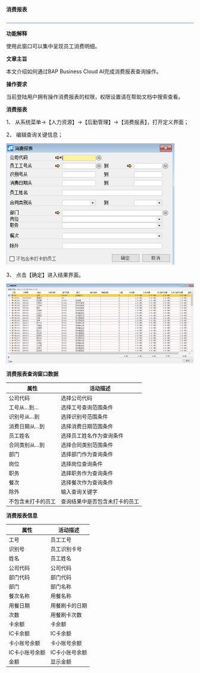 **消费报表**

![img](图片/标题.png) 

**功能解释**

使用此窗口可以集中呈现员工消费明细。

**文章主旨**

本文介绍如何通过BAP Business Cloud AI完成消费报表查询操作。

**操作要求**

当前登陆用户拥有操作消费报表的权限，权限设置请在帮助文档中搜索查看。

**消费报表**

1、 从系统菜单->【人力资源】->【后勤管理】->【消费报表】，打开定义界面；

2、 编辑查询关键信息；

![img](图片/消费报表1.png) 

3、 点击【确定】进入结果界面。

![img](图片/消费报表2.png) 

**消费报表查询窗口数据**

| **属性**     | **活动描述**             |
| ------------------ | ------------------------------ |
| 公司代码           | 选择公司代码                   |
| 工号从…到…         | 选择工号查询范围条件           |
| 识别号从…到        | 选择识别号范围条件             |
| 消费日期从…到      | 选择消费日期范围条件           |
| 员工姓名           | 选择员工姓名作为查询条件       |
| 合同类别从…到      | 选择合同类别范围条件           |
| 部门               | 选择部门作为查询条件           |
| 岗位               | 选择岗位查询条件               |
| 职务               | 选择职务作为查询条件           |
| 餐次               | 选择餐次作为查询条件           |
| 除外               | 输入查询关键字                 |
| 不包含未打卡的员工 | 查询结果中是否包含未打卡的员工 |

**消费报表信息**

| **属性** | **活动描述** |
| -------------- | ------------------ |
| 工号           | 员工工号           |
| 识别号         | 员工识别卡号       |
| 姓名           | 员工姓名           |
| 公司代码       | 公司代码           |
| 部门代码       | 部门代码           |
| 部门           | 部门名称           |
| 餐次名称       | 用餐名称           |
| 用餐日期       | 用餐刷卡的日期     |
| 次数           | 用餐刷卡次数       |
| 卡余额         | 卡余额             |
| IC卡余额       | IC卡余额           |
| 卡小账号余额   | 卡小账号余额       |
| IC卡小账号余额 | IC卡小账号余额     |
| 金额           | 显示金额           |

 
